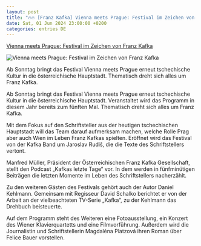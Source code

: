 ```yaml
---
layout: post
title: "🔥🔥 [Franz Kafka] Vienna meets Prague: Festival im Zeichen von Franz Kafka"
date: Sat, 01 Jun 2024 23:00:00 +0200
categories: entries DE
---
```

[Vienna meets Prague: Festival im Zeichen von Franz Kafka](https://deutsch.radio.cz/vienna-meets-prague-festival-im-zeichen-von-franz-kafka-8818675)

![Vienna meets Prague: Festival im Zeichen von Franz Kafka](https://deutsch.radio.cz/sites/default/files/styles/facebook/public/images/9d1e27c5101ba49d60f4b32156fb6908.jpg?itok=g5-uZzi3)

Ab Sonntag bringt das Festival Vienna meets Prague erneut tschechische Kultur in die österreichische Hauptstadt. Thematisch dreht sich alles um Franz Kafka.

Ab Sonntag bringt das Festival Vienna meets Prague erneut tschechische Kultur in die österreichische Hauptstadt. Veranstaltet wird das Programm in diesem Jahr bereits zum fünften Mal. Thematisch dreht sich alles um Franz Kafka.

Mit dem Fokus auf den Schriftsteller aus der heutigen tschechischen Hauptstadt will das Team darauf aufmerksam machen, welche Rolle Prag aber auch Wien im Leben Franz Kafkas spielten. Eröffnet wird das Festival von der Kafka Band um Jaroslav Rudiš, die die Texte des Schriftstellers vertont.

Manfred Müller, Präsident der Österreichischen Franz Kafka Gesellschaft, stellt den Podcast „Kafkas letzte Tage“ vor. In dem werden in fünfminütigen Beiträgen die letzten Momente im Leben des Schriftstellers nacherzählt.

Zu den weiteren Gästen des Festivals gehört auch der Autor Daniel Kehlmann. Gemeinsam mit Regisseur David Schalko berichtet er von der Arbeit an der vielbeachteten TV-Serie „Kafka“, zu der Kehlmann das Drehbuch beisteuerte.

Auf dem Programm steht des Weiteren eine Fotoausstellung, ein Konzert des Wiener Klavierquartetts und eine Filmvorführung. Außerdem wird die Journalistin und Schriftstellerin Magdaléna Platzová ihren Roman über Felice Bauer vorstellen.

